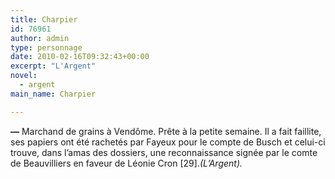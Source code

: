 ```yaml
---
title: Charpier
id: 76961
author: admin
type: personnage
date: 2010-02-16T09:32:43+00:00
excerpt: "L'Argent"
novel:
  - argent
main_name: Charpier

---
```

**—** Marchand de grains à Vendôme. Prête à la petite semaine. Il a fait faillite, ses papiers ont été rachetés par Fayeux pour le compte de Busch et celui-ci trouve, dans l&rsquo;amas des dossiers, une reconnaissance signée par le comte de Beauvilliers en faveur de Léonie Cron [29]._(L&rsquo;Argent)._